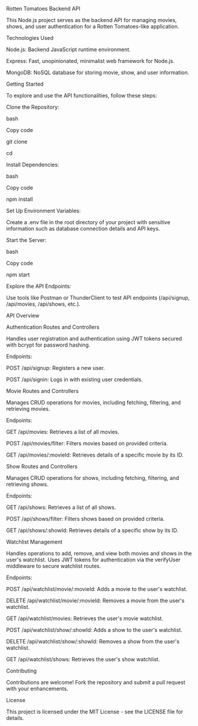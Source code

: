 
Rotten Tomatoes Backend API

This Node.js project serves as the backend API for managing movies, shows, and user authentication for a Rotten Tomatoes-like application.

Technologies Used

Node.js: Backend JavaScript runtime environment.

Express: Fast, unopinionated, minimalist web framework for Node.js.

MongoDB: NoSQL database for storing movie, show, and user information.

Getting Started

To explore and use the API functionalities, follow these steps:

Clone the Repository:

bash

Copy code

git clone <repository-url>

cd <project-folder>

Install Dependencies:

bash

Copy code

npm install

Set Up Environment Variables:


Create a .env file in the root directory of your project with sensitive information such as database connection details and API keys.

Start the Server:

bash

Copy code

npm start

Explore the API Endpoints:


Use tools like Postman or ThunderClient to test API endpoints (/api/signup, /api/movies, /api/shows, etc.).

API Overview

Authentication Routes and Controllers

Handles user registration and authentication using JWT tokens secured with bcrypt for password hashing.

Endpoints:

POST /api/signup: Registers a new user.

POST /api/signin: Logs in with existing user credentials.

Movie Routes and Controllers

Manages CRUD operations for movies, including fetching, filtering, and retrieving movies.

Endpoints:

GET /api/movies: Retrieves a list of all movies.

POST /api/movies/filter: Filters movies based on provided criteria.

GET /api/movies/:movieId: Retrieves details of a specific movie by its ID.

Show Routes and Controllers

Manages CRUD operations for shows, including fetching, filtering, and retrieving shows.

Endpoints:

GET /api/shows: Retrieves a list of all shows.

POST /api/shows/filter: Filters shows based on provided criteria.

GET /api/shows/:showId: Retrieves details of a specific show by its ID.

Watchlist Management

Handles operations to add, remove, and view both movies and shows in the user's watchlist. Uses JWT tokens for authentication via the verifyUser middleware to secure watchlist routes.

Endpoints:

POST /api/watchlist/movie/:movieId: Adds a movie to the user's watchlist.

DELETE /api/watchlist/movie/:movieId: Removes a movie from the user's watchlist.

GET /api/watchlist/movies: Retrieves the user's movie watchlist.

POST /api/watchlist/show/:showId: Adds a show to the user's watchlist.

DELETE /api/watchlist/show/:showId: Removes a show from the user's watchlist.

GET /api/watchlist/shows: Retrieves the user's show watchlist.

Contributing

Contributions are welcome! Fork the repository and submit a pull request with your enhancements.

License

This project is licensed under the MIT License - see the LICENSE file for details.
